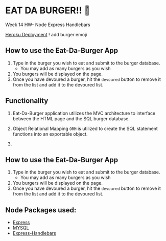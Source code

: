# EAT DA BURGER!!  🍔 
Week 14  HW- Node Express Handlebars

[Heroku Deployment](TBD)
 ! add burger emoji

 

## How to use the Eat-Da-Burger App
1. Type in the burger you wish to eat and submit to the burger database.
    * You may add as many burgers as you wish
2. You burgers will be displayed on the page.
3. Once you have devoured a burger, hit the `devoured` button to remove it from the list and add it to the devoured list. 


## Functionality
1. Eat-Da-Burger application utilizes the MVC architecture to interface between the HTML page and the SQL burger database. 

2. Object Relational Mapping `ORM` is utilized to create the SQL statement functions into an exportable object. 

3.





## How to use the Eat-Da-Burger App
1. Type in the burger you wish to eat and submit to the burger database.
    * You may add as many burgers as you wish
2. You burgers will be displayed on the page.
3. Once you have devoured a burger, hit the `devoured` button to remove it from the list and add it to the devoured list. 

## Node Packages used:
- [Express](https://www.npmjs.com/package/express)
- [MYSQL](https://www.npmjs.com/package/mysql)
- [Express-Handlebars](https://www.npmjs.com/package/express-handlebars)


